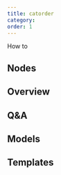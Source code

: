 ```yaml
---
title: catorder
category:
order: 1
---
```


How to
## Nodes
## Overview
## Q&A
## Models
## Templates
